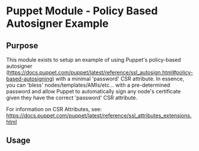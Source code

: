 # Puppet Module - Policy Based Autosigner Example

## Purpose

This module exists to setup an example of using Puppet's policy-based autosigner
(https://docs.puppet.com/puppet/latest/reference/ssl_autosign.html#policy-based-autosigning)
with a minimal 'password' CSR attribute. In essence, you can 'bless' nodes/templates/AMIs/etc...
with a pre-determined password and allow Puppet to automatically sign any node's
certificate given they have the correct 'password' CSR attribute.

For information on CSR Attributes, see:  https://docs.puppet.com/puppet/latest/reference/ssl_attributes_extensions.html


## Usage
